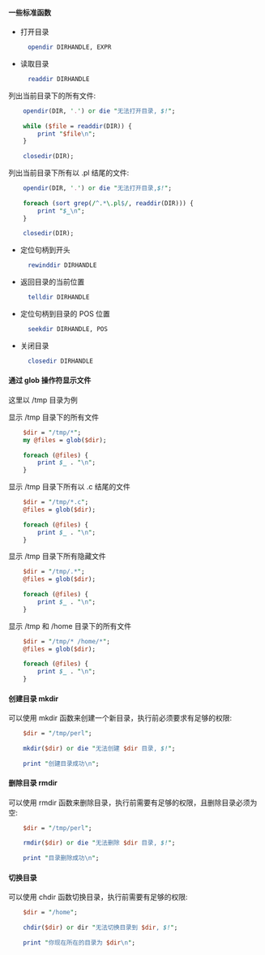 
#### 一些标准函数

- 打开目录
  ```pl
    opendir DIRHANDLE, EXPR
  ```

- 读取目录
  ```pl
    readdir DIRHANDLE
  ```

列出当前目录下的所有文件:
```pl
    opendir(DIR, '.') or die "无法打开目录, $!";
    
    while ($file = readdir(DIR)) {
        print "$file\n";
    }
    
    closedir(DIR);
```  

列出当前目录下所有以 .pl 结尾的文件:
```pl
    opendir(DIR, '.') or die "无法打开目录,$!";
    
    foreach (sort grep(/^.*\.pl$/, readdir(DIR))) {
        print "$_\n";
    }
    
    closedir(DIR);
```

- 定位句柄到开头
  ```pl
    rewinddir DIRHANDLE
  ```
  
- 返回目录的当前位置
  ```pl
    telldir DIRHANDLE
  ```
  
- 定位句柄到目录的 POS 位置
  ```pl
    seekdir DIRHANDLE, POS
  ```
  
- 关闭目录
  ```pl
    closedir DIRHANDLE
  ```


#### 通过 glob 操作符显示文件

这里以 /tmp 目录为例

显示 /tmp 目录下的所有文件
```pl
    $dir = "/tmp/*";
    my @files = glob($dir);
    
    foreach (@files) {
        print $_ . "\n";
    }
```

显示 /tmp 目录下所有以 .c 结尾的文件
```pl
    $dir = "/tmp/*.c";
    @files = glob($dir);
    
    foreach (@files) {
        print $_ . "\n";
    }
```

显示 /tmp 目录下所有隐藏文件
```pl
    $dir = "/tmp/.*";
    @files = glob($dir);
    
    foreach (@files) {
        print $_ . "\n";
    }
```

显示 /tmp 和 /home 目录下的所有文件
```pl
    $dir = "/tmp/* /home/*";
    @files = glob($dir);
    
    foreach (@files) {
        print $_ . "\n";
    }
```


#### 创建目录 mkdir

可以使用 mkdir 函数来创建一个新目录，执行前必须要求有足够的权限:
```pl
    $dir = "/tmp/perl";
    
    mkdir($dir) or die "无法创建 $dir 目录, $!";
    
    print "创建目录成功\n";
```


#### 删除目录 rmdir

可以使用 rmdir 函数来删除目录，执行前需要有足够的权限，且删除目录必须为空:
```pl
    $dir = "/tmp/perl";
    
    rmdir($dir) or die "无法删除 $dir 目录, $!";
    
    print "目录删除成功\n";
```


#### 切换目录

可以使用 chdir 函数切换目录，执行前需要有足够的权限:
```pl
    $dir = "/home";
    
    chdir($dir) or dir "无法切换目录到 $dir, $!";
    
    print "你现在所在的目录为 $dir\n";
```

